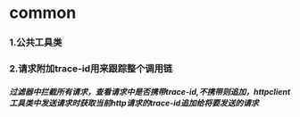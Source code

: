 # common
### 1.公共工具类
### 2.请求附加trace-id用来跟踪整个调用链
##### 过滤器中拦截所有请求，查看请求中是否携带trace-id,不携带则追加，httpclient工具类中发送请求时获取当前http请求的trace-id追加给将要发送的请求
